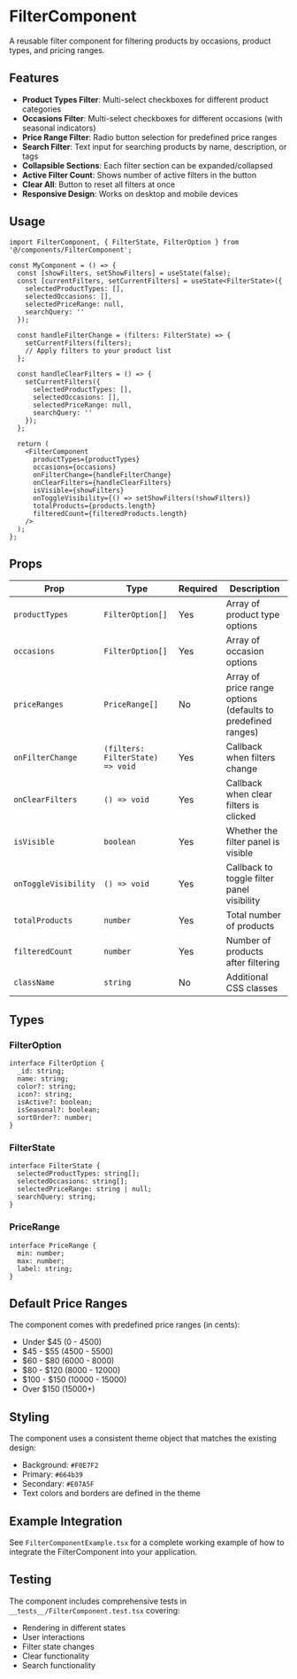 # FilterComponent

A reusable filter component for filtering products by occasions, product types, and pricing ranges.

## Features

- **Product Types Filter**: Multi-select checkboxes for different product categories
- **Occasions Filter**: Multi-select checkboxes for different occasions (with seasonal indicators)
- **Price Range Filter**: Radio button selection for predefined price ranges
- **Search Filter**: Text input for searching products by name, description, or tags
- **Collapsible Sections**: Each filter section can be expanded/collapsed
- **Active Filter Count**: Shows number of active filters in the button
- **Clear All**: Button to reset all filters at once
- **Responsive Design**: Works on desktop and mobile devices

## Usage

```tsx
import FilterComponent, { FilterState, FilterOption } from '@/components/FilterComponent';

const MyComponent = () => {
  const [showFilters, setShowFilters] = useState(false);
  const [currentFilters, setCurrentFilters] = useState<FilterState>({
    selectedProductTypes: [],
    selectedOccasions: [],
    selectedPriceRange: null,
    searchQuery: ''
  });

  const handleFilterChange = (filters: FilterState) => {
    setCurrentFilters(filters);
    // Apply filters to your product list
  };

  const handleClearFilters = () => {
    setCurrentFilters({
      selectedProductTypes: [],
      selectedOccasions: [],
      selectedPriceRange: null,
      searchQuery: ''
    });
  };

  return (
    <FilterComponent
      productTypes={productTypes}
      occasions={occasions}
      onFilterChange={handleFilterChange}
      onClearFilters={handleClearFilters}
      isVisible={showFilters}
      onToggleVisibility={() => setShowFilters(!showFilters)}
      totalProducts={products.length}
      filteredCount={filteredProducts.length}
    />
  );
};
```

## Props

| Prop | Type | Required | Description |
|------|------|----------|-------------|
| `productTypes` | `FilterOption[]` | Yes | Array of product type options |
| `occasions` | `FilterOption[]` | Yes | Array of occasion options |
| `priceRanges` | `PriceRange[]` | No | Array of price range options (defaults to predefined ranges) |
| `onFilterChange` | `(filters: FilterState) => void` | Yes | Callback when filters change |
| `onClearFilters` | `() => void` | Yes | Callback when clear filters is clicked |
| `isVisible` | `boolean` | Yes | Whether the filter panel is visible |
| `onToggleVisibility` | `() => void` | Yes | Callback to toggle filter panel visibility |
| `totalProducts` | `number` | Yes | Total number of products |
| `filteredCount` | `number` | Yes | Number of products after filtering |
| `className` | `string` | No | Additional CSS classes |

## Types

### FilterOption
```tsx
interface FilterOption {
  _id: string;
  name: string;
  color?: string;
  icon?: string;
  isActive?: boolean;
  isSeasonal?: boolean;
  sortOrder?: number;
}
```

### FilterState
```tsx
interface FilterState {
  selectedProductTypes: string[];
  selectedOccasions: string[];
  selectedPriceRange: string | null;
  searchQuery: string;
}
```

### PriceRange
```tsx
interface PriceRange {
  min: number;
  max: number;
  label: string;
}
```

## Default Price Ranges

The component comes with predefined price ranges (in cents):
- Under $45 (0 - 4500)
- $45 - $55 (4500 - 5500)
- $60 - $80 (6000 - 8000)
- $80 - $120 (8000 - 12000)
- $100 - $150 (10000 - 15000)
- Over $150 (15000+)

## Styling

The component uses a consistent theme object that matches the existing design:
- Background: `#F0E7F2`
- Primary: `#664b39`
- Secondary: `#E07A5F`
- Text colors and borders are defined in the theme

## Example Integration

See `FilterComponentExample.tsx` for a complete working example of how to integrate the FilterComponent into your application.

## Testing

The component includes comprehensive tests in `__tests__/FilterComponent.test.tsx` covering:
- Rendering in different states
- User interactions
- Filter state changes
- Clear functionality
- Search functionality
